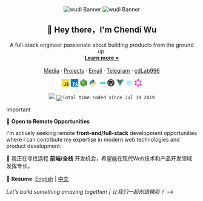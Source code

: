 <p align="center">
  <picture>
    <img src="https://readme-typing-svg.herokuapp.com?font=Fira+Code&center=true&lines=Welcome+to+my+GitHub" alt="wudi Banner">
    <img src="https://cdn.jsdelivr.net/gh/cdLab996/picture-lib/cdLab996/banner.jpeg" alt="wudi Banner">
  </picture>
  <h2 align="center">
    👋 Hey there，I'm Chendi Wu
  </h2>

  <p align="center">
    A full-stack engineer passionate about building products from the ground up.
    <br />
    <a href="https://notes-wudi.pages.dev/"><strong>Learn more »</strong></a>
    <br />
    <br />
    <a href="https://notes-wudi.pages.dev/media.html">Media</a>
    ·
    <a href="https://notes-wudi.pages.dev/projects">Projects</a>
    ·
    <!-- <a href="https://resume-wudi.pages.dev/en">Resume</a>
    · -->
    <a href="wuchendi96@gmail.com">Email</a>
    ·
    <a href="https://t.me/wuchendi">Telegram</a>
    ·
    <a href="https://github.com/cdLab996">cdLab996</a>
  </p>
  <p align="center">
    <picture>
      <code><img width="20" src="https://raw.githubusercontent.com/github/explore/main/topics/javascript/javascript.png"></code>
      <code><img width="20" src="https://raw.githubusercontent.com/github/explore/main/topics/typescript/typescript.png"></code>
      <code><img width="20" src="https://raw.githubusercontent.com/github/explore/main/topics/nodejs/nodejs.png"></code>
      <code><img width="20" src="https://raw.githubusercontent.com/github/explore/main/topics/python/python.png"></code>
      <code><img width="20" src="https://raw.githubusercontent.com/github/explore/main/topics/go/go.png"></code>
      <code><img width="20" src="https://raw.githubusercontent.com/github/explore/main/topics/rust/rust.png"></code>
      <code><img width="20" src="https://raw.githubusercontent.com/github/explore/main/topics/vue/vue.png"></code>
      <code><img width="20" src="https://raw.githubusercontent.com/github/explore/main/topics/react/react.png"></code>
      <code><img width="20" src="https://raw.githubusercontent.com/github/explore/main/topics/graphql/graphql.png"></code>
    </picture>
  </p>
  <p align="center">
    <picture>
      <code><img height="20" src="https://komarev.com/ghpvc/?username=WuChenDi"></code>
      <code><img src="https://wakatime.com/badge/user/3e742698-9e12-4c4e-8c88-1d9dba7e5557.svg" alt="Total time coded since Jul 19 2019" /></code>
    </picture>
  </p>
</p>

<!-- > [!IMPORTANT]
> Hey, I am considering looking for remote work opportunities. My resume is [here](https://resume-wudi.pages.dev/en), feel free to hit me up!
>
> 嘿，我正在考虑寻找远程工作机会，简历在 [这里](https://resume-wudi.pages.dev/zh)，欢迎来撩我！ -->

<!-- > [!IMPORTANT]
> 🔍 **Currently seeking remote opportunities** as a Full-Stack Developer
>
> 📋 [View Resume](https://resume-wudi.pages.dev/en) | [查看简历](https://resume-wudi.pages.dev/zh)
> 💌 [wuchendi96@gmail.com](mailto:wuchendi96@gmail.com) | [Telegram](https://t.me/wuchendi)

> [!TIP]
> ### 🌟 Open for Remote Collaboration
>
> **What I bring to the table:**
> - 🚀 Full-stack development expertise
> - 🛠️ Modern web technologies (JS/TS, React, Vue, Node.js, Python, Go, Rust)
> - 📱 Product-minded engineering approach
> - 🌍 Remote-first mindset with excellent communication skills
>
> **Ready to chat?**
> 📄 [Resume](https://resume-wudi.pages.dev/en) | [简历](https://resume-wudi.pages.dev/zh)
> ✉️ [wuchendi96@gmail.com](mailto:wuchendi96@gmail.com) | 💬 [Telegram](https://t.me/wuchendi)
>
> *Let's build something amazing together! | 让我们一起创造精彩！* -->

> [!IMPORTANT]
> 🚀 **Open to Remote Opportunities**
>
> I'm actively seeking remote **front-end/full-stack** development opportunities where I can contribute my expertise in modern web technologies and product development.
>
> 🌟 我正在寻找远程 **前端/全栈** 开发机会，希望能在现代Web技术和产品开发领域发挥专长。
>
> 📄 **Resume**: [English](https://resume-wudi.pages.dev/en) | [中文](https://resume-wudi.pages.dev/zh)
>
> *Let's build something amazing together! | 让我们一起创造精彩！* -->

<!-- [![WuChenDi's github stats](https://github-readme-stats.vercel.app/api?username=WuChenDi&show_icons=true&include_all_commits=true")](https://github.com/WuChenDi?tab=repositories&q=&type=source) -->

<!-- - Ethereum: [wuchendi.eth](https://etherscan.io/address/0xdef9b12373b310ff695cd9e944e10d8a69142896)
- PayPal: [wuchendi](https://www.paypal.com/paypalme/wuchendi) -->
